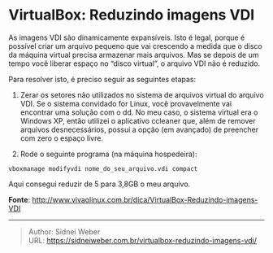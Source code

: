 # VirtualBox: Reduzindo imagens VDI

As imagens VDI são dinamicamente expansíveis. Isto é legal, porque é possível criar um arquivo pequeno que vai crescendo a medida que o disco da máquina virtual precisa armazenar mais arquivos. Mas se depois de um tempo você liberar espaço no &#8220;disco virtual&#8221;, o arquivo VDI não é reduzido.

Para resolver isto, é preciso seguir as seguintes etapas:

1) Zerar os setores não utilizados no sistema de arquivos virtual do arquivo VDI. Se o sistema convidado for Linux, você provavelmente vai encontrar uma solução com o dd. No meu caso, o sistema virtual era o Windows XP, então utilizei o aplicativo ccleaner que, além de remover arquivos desnecessários, possui a opção (em avançado) de preencher com zero o espaço livre.

2) Rode o seguinte programa (na máquina hospedeira):

```shell
vboxmanage modifyvdi nome_do_seu_arquivo.vdi compact
```

Aqui consegui reduzir de 5 para 3,8GB o meu arquivo.

**Fonte**: <http://www.vivaolinux.com.br/dica/VirtualBox-Reduzindo-imagens-VDI>

---

> Author: Sidnei Weber  
> URL: https://sidneiweber.com.br/virtualbox-reduzindo-imagens-vdi/  

